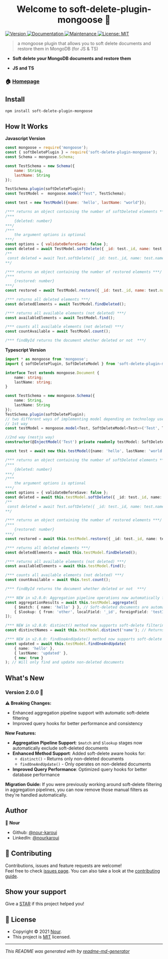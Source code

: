 <h1 align="center">Welcome to soft-delete-plugin-mongoose 👋</h1>
<p>
  <a href="https://www.npmjs.com/package/soft-delete-plugin-mongoose" target="_blank">
    <img alt="Version" src="https://img.shields.io/npm/v/soft-delete-plugin-mongoose.svg">
  </a>
  <a href="https://github.com/nour-karoui/mongoose-soft-delete#readme" target="_blank">
    <img alt="Documentation" src="https://img.shields.io/badge/documentation-yes-brightgreen.svg" />
  </a>
  <a href="https://github.com/nour-karoui/mongoose-soft-delete/graphs/commit-activity" target="_blank">
    <img alt="Maintenance" src="https://img.shields.io/badge/Maintained%3F-yes-green.svg" />
  </a>
  <a href="https://github.com/nour-karoui/mongoose-soft-delete/blob/master/LICENSE" target="_blank">
    <img alt="License: MIT" src="https://img.shields.io/github/license/bishkou/password-pwnd" />
  </a>
</p>

> a mongoose plugin that allows you to soft delete documents and restore them in MongoDB (for JS & TS)

* **Soft delete your MongoDB documents and restore them**

* **JS and TS**


### 🏠 [Homepage](https://github.com/nour-karoui/mongoose-soft-delete)


## Install

```sh
npm install soft-delete-plugin-mongoose
```

## How It Works

**Javascript Version**
```js
const mongoose = require('mongoose');
const { softDeletePlugin } = require('soft-delete-plugin-mongoose');
const Schema = mongoose.Schema;

const TestSchema = new Schema({
    name: String,
    lastName: String
});

TestSchema.plugin(softDeletePlugin);
const TestModel =  mongoose.model("Test", TestSchema);

const test = new TestModel({name: 'hello', lastName: "world"});

/*** returns an object containing the number of softDeleted elements ***/
/***
    {deleted: number} 
***/
/***
    the argument options is optional
***/
const options = { validateBeforeSave: false };
const deleted = await TestModel.softDelete({ _id: test._id, name: test.name }, options);
/** 
 const deleted = await Test.softDelete({ _id: test._id, name: test.name }); is also valid
**/

/*** returns an object containing the number of restored elements ***/
/***
    {restored: number} 
***/
const restored = await TestModel.restore({ _id: test._id, name: test.name });

/*** returns all deleted elements ***/
const deletedElements = await TestModel.findDeleted();

/*** returns all available elements (not deleted) ***/
const availableElements = await TestModel.find();

/*** counts all available elements (not deleted) ***/
const countAvailable = await TestModel.count();

/*** findById returns the document whether deleted or not  ***/
```

**Typescript Version**
```ts
import * as mongoose from 'mongoose';
import { softDeletePlugin, SoftDeleteModel } from 'soft-delete-plugin-mongoose';

interface Test extends mongoose.Document {
    name: string;
    lastName: string;
}

const TestSchema = new mongoose.Schema({
    name: String,
    lastName: String
});
TestSchema.plugin(softDeletePlugin);
// two different ways of implementing model depending on technology used
// 1st way
const testModel = mongoose.model<Test, SoftDeleteModel<Test>>('Test', TestSchema);

//2nd way (nestjs way)
constructor(@InjectModel('Test') private readonly testModel: SoftDeleteModel<Test>) {}

const test = await new this.testModel({name: 'hello', lastName: 'world'});

/*** returns an object containing the number of softDeleted elements ***/
/***
    {deleted: number} 
***/
/***
    the argument options is optional
***/
const options = { validateBeforeSave: false };
const deleted = await this.testModel.softDelete({ _id: test._id, name: test.name }, options);
/** 
 const deleted = await Test.softDelete({ _id: test._id, name: test.name }); is also valid
**/

/*** returns an object containing the number of restored elements ***/
/***
    {restored: number} 
***/
const restored = await this.testModel.restore({ _id: test._id, name: test.name });

/*** returns all deleted elements ***/
const deletedElements = await this.testModel.findDeleted();

/*** returns all available elements (not deleted) ***/
const availableElements = await this.testModel.find();

/*** counts all available elements (not deleted) ***/
const countAvailable = await this.test.count();

/*** findById returns the document whether deleted or not  ***/

/*** NEW in v2.0.0: Aggregation pipeline operations now automatically filter out soft-deleted documents ***/
const aggregationResults = await this.testModel.aggregate([
    { $match: { name: 'hello' } }, // Soft-deleted documents are automatically excluded
    { $lookup: { from: 'other', localField: '_id', foreignField: 'testId', as: 'related' } } // Lookup also respects soft-delete
]);

/*** NEW in v2.0.0: distinct() method now supports soft-delete filtering ***/
const distinctNames = await this.testModel.distinct('name'); // Returns only non-deleted documents

/*** NEW in v2.0.0: findOneAndUpdate() method now supports soft-delete filtering ***/
const updated = await this.testModel.findOneAndUpdate(
    { name: 'hello' }, 
    { lastName: 'updated' }, 
    { new: true }
); // Will only find and update non-deleted documents
```

## What's New

### Version 2.0.0 🎉

**⚠️ Breaking Changes:**
- Enhanced aggregation pipeline support with automatic soft-delete filtering
- Improved query hooks for better performance and consistency

**New Features:**
- **Aggregation Pipeline Support**: `$match` and `$lookup` stages now automatically exclude soft-deleted documents
- **Enhanced Method Support**: Added soft-delete aware hooks for:
  - `distinct()` - Returns only non-deleted documents
  - `findOneAndUpdate()` - Only operates on non-deleted documents
- **Improved Query Performance**: Optimized query hooks for better database performance

**Migration Guide:**
If you were previously working around soft-delete filtering in aggregation pipelines, you can now remove those manual filters as they're handled automatically.

## Author

👤 **Nour**

* Github: [@nour-karoui](https://github.com/nour-karoui)
* LinkedIn: [@nourkaroui](https://www.linkedin.com/in/nourkaroui/)

## 🤝 Contributing

Contributions, issues and feature requests are welcome!<br />Feel free to check [issues page](https://github.com/nour-karoui/mongoose-soft-delete/issues). You can also take a look at the [contributing guide](https://github.com/nour-karoui/mongoose-soft-delete/blob/master/CONTRIBUTING.md).

## Show your support

Give a [STAR](https://github.com/nour-karoui/mongoose-soft-delete) if this project helped you!

## 📝 License

* Copyright © 2021 [Nour](https://github.com/nour-karoui).
* This project is [MIT](https://github.com/nour-karoui/mongoose-soft-delete/blob/master/LICENSE) licensed.

***
_This README was generated with by [readme-md-generator](https://github.com/kefranabg/readme-md-generator)_

